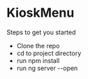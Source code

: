 # KioskMenu

Steps to get you started

- Clone the repo
- cd to project directory
- run npm install
- run ng server --open
